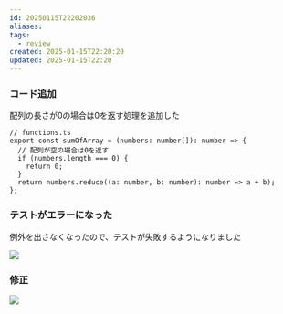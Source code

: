 ```yaml
---
id: 20250115T22202036
aliases: 
tags:
  - review
created: 2025-01-15T22:20:20
updated: 2025-01-15T22:20
---
```

### コード追加

配列の長さが0の場合は0を返す処理を追加した

```tsx
// functions.ts
export const sumOfArray = (numbers: number[]): number => {
  // 配列が空の場合は0を返す
  if (numbers.length === 0) {
    return 0;
  }
  return numbers.reduce((a: number, b: number): number => a + b);
};
```

### テストがエラーになった

例外を出さなくなったので、テストが失敗するようになりました

![](Pasted%20image%2020250115225501.png)

### 修正

![](Pasted%20image%2020250115225508.png)

